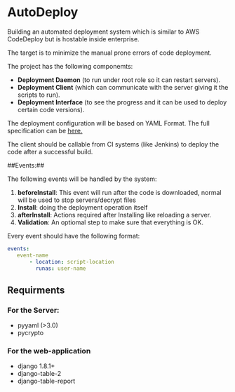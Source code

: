 # AutoDeploy
Building an automated deployment system which is similar to AWS CodeDeploy but is hostable inside enterprise.

The target is to minimize the manual prone errors of code deployment.

The project has the following componemts:
* **Deployment Daemon** (to run under root role so it can restart servers).
* **Deployment Client** (which can communicate with the server giving it the scripts to run).
* **Deployment Interface** (to see the progress and it can be used to deploy certain code versions).

The deployment configuration will be based on YAML Format. The full specification can be [here.](https://github.com/mkalioby/AutoDeploy/blob/master/YAML.md)

The client should be callable from CI systems (like Jenkins) to deploy the code after a successful build.

##Events:##

The following events will be handled by the system:

1. **beforeInstall**: This event will run after the code is downloaded, normal will be used to stop servers/decrypt files
2. **Install**: doing the deployment operation itself
3. **afterInstall**: Actions required after Installing like reloading a server.
4. **Validation**: An optiomal step to make sure that everything is OK.

Every event should have the following format:

```yaml
events:
   event-name
       - location: script-location
         runas: user-name
  ```
## Requirments ##
### For the Server:
* pyyaml (>3.0)
* pycrypto

### For the web-application
* django 1.8.1+
* django-table-2
* django-table-report



